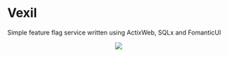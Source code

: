 # Vexil

Simple feature flag service written using ActixWeb, SQLx and FomanticUI

<p align="center"><img src="https://raw.githubusercontent.com/sheshbabu/vexil/master/screenshots/home.png" /></p>
